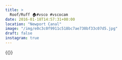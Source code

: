 ```yaml
---
title: >
  Roof/Ruff 🏠#vsco #vscocam
date: 2016-01-18T14:57:31+00:00
location: "Newport Canal"
image: "/img/e0c3c0f9911c518bc7ae730bf33c07d5.jpg"
draft: false
instagram: true
---
```


{{<photo src="/img/e0c3c0f9911c518bc7ae730bf33c07d5.jpg">}}

